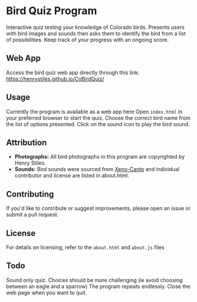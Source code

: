 # Bird Quiz Program

Interactive quiz testing your knowledge of Colorado birds. Presents users with bird images and sounds then asks them to identify the bird from a list of possibilities. Keep track of your progress with an ongoing score.

## Web App

Access the bird quiz web app directly through this link: https://henrystiles.github.io/CoBirdQuiz/

## Usage

Currently the program is available as a web app here Open `index.html` in your preferred browser to start the quiz. Choose the correct bird name from the list of options presented. Click on the sound icon to play the bird sound.

## Attribution

- **Photographs:** All bird photographs in this program are copyrighted by Henry Stiles.
- **Sounds:** Bird sounds were sourced from [Xeno-Canto](https://xeno-canto.org/) and individual contributor and license are listed in about.html.

## Contributing

If you'd like to contribute or suggest improvements, please open an issue or submit a pull request.

## License

For details on licensing, refer to the `about.html` and `about.js` files

## Todo

Sound only quiz.
Choices should be more challenging (ie avoid choosing between an eagle and a sparrow)
The program repeats endlessly.  Close the web page when you want to quit.

